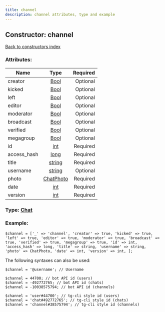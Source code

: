 ```yaml
---
title: channel
description: channel attributes, type and example
---
```

## Constructor: channel  
[Back to constructors index](index.md)



### Attributes:

| Name     |    Type       | Required |
|----------|:-------------:|---------:|
|creator|[Bool](../types/Bool.md) | Optional|
|kicked|[Bool](../types/Bool.md) | Optional|
|left|[Bool](../types/Bool.md) | Optional|
|editor|[Bool](../types/Bool.md) | Optional|
|moderator|[Bool](../types/Bool.md) | Optional|
|broadcast|[Bool](../types/Bool.md) | Optional|
|verified|[Bool](../types/Bool.md) | Optional|
|megagroup|[Bool](../types/Bool.md) | Optional|
|id|[int](../types/int.md) | Required|
|access\_hash|[long](../types/long.md) | Required|
|title|[string](../types/string.md) | Required|
|username|[string](../types/string.md) | Optional|
|photo|[ChatPhoto](../types/ChatPhoto.md) | Required|
|date|[int](../types/int.md) | Required|
|version|[int](../types/int.md) | Required|



### Type: [Chat](../types/Chat.md)


### Example:

```
$channel = ['_' => 'channel', 'creator' => true, 'kicked' => true, 'left' => true, 'editor' => true, 'moderator' => true, 'broadcast' => true, 'verified' => true, 'megagroup' => true, 'id' => int, 'access_hash' => long, 'title' => string, 'username' => string, 'photo' => ChatPhoto, 'date' => int, 'version' => int, ];
```  

The following syntaxes can also be used:

```
$channel = '@username'; // Username

$channel = 44700; // bot API id (users)
$channel = -492772765; // bot API id (chats)
$channel = -10038575794; // bot API id (channels)

$channel = 'user#44700'; // tg-cli style id (users)
$channel = 'chat#492772765'; // tg-cli style id (chats)
$channel = 'channel#38575794'; // tg-cli style id (channels)
```